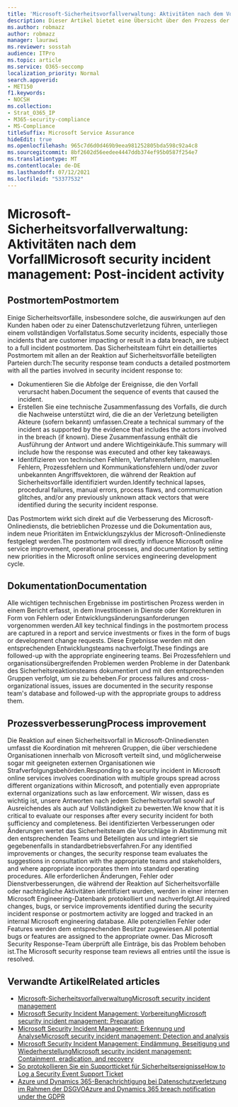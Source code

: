 ```yaml
---
title: 'Microsoft-Sicherheitsvorfallverwaltung: Aktivitäten nach dem Vorfall'
description: Dieser Artikel bietet eine Übersicht über den Prozess der Aktivitäten nach dem Vorfall bei der Verwaltung von Sicherheitsvorfällen in Microsoft-Onlinediensten.
ms.author: robmazz
author: robmazz
manager: laurawi
ms.reviewer: sosstah
audience: ITPro
ms.topic: article
ms.service: O365-seccomp
localization_priority: Normal
search.appverid:
- MET150
f1.keywords:
- NOCSH
ms.collection:
- Strat_O365_IP
- M365-security-compliance
- MS-Compliance
titleSuffix: Microsoft Service Assurance
hideEdit: true
ms.openlocfilehash: 965c7d6d0d469b9eea981252805bda598c92a4c8
ms.sourcegitcommit: 8bf2602d56eedee4447ddb374ef95b0587f254e7
ms.translationtype: MT
ms.contentlocale: de-DE
ms.lasthandoff: 07/12/2021
ms.locfileid: "53377532"
---
```

# <a name="microsoft-security-incident-management-post-incident-activity"></a><span data-ttu-id="cb9c3-103">Microsoft-Sicherheitsvorfallverwaltung: Aktivitäten nach dem Vorfall</span><span class="sxs-lookup"><span data-stu-id="cb9c3-103">Microsoft security incident management: Post-incident activity</span></span>

## <a name="postmortem"></a><span data-ttu-id="cb9c3-104">Postmortem</span><span class="sxs-lookup"><span data-stu-id="cb9c3-104">Postmortem</span></span>

<span data-ttu-id="cb9c3-105">Einige Sicherheitsvorfälle, insbesondere solche, die auswirkungen auf den Kunden haben oder zu einer Datenschutzverletzung führen, unterliegen einem vollständigen Vorfallstatus.</span><span class="sxs-lookup"><span data-stu-id="cb9c3-105">Some security incidents, especially those incidents that are customer impacting or result in a data breach, are subject to a full incident postmortem.</span></span> <span data-ttu-id="cb9c3-106">Das Sicherheitsteam führt ein detailliertes Postmortem mit allen an der Reaktion auf Sicherheitsvorfälle beteiligten Parteien durch:</span><span class="sxs-lookup"><span data-stu-id="cb9c3-106">The security response team conducts a detailed postmortem with all the parties involved in security incident response to:</span></span>

- <span data-ttu-id="cb9c3-107">Dokumentieren Sie die Abfolge der Ereignisse, die den Vorfall verursacht haben.</span><span class="sxs-lookup"><span data-stu-id="cb9c3-107">Document the sequence of events that caused the incident.</span></span>
- <span data-ttu-id="cb9c3-108">Erstellen Sie eine technische Zusammenfassung des Vorfalls, die durch die Nachweise unterstützt wird, die die an der Verletzung beteiligten Akteure (sofern bekannt) umfassen.</span><span class="sxs-lookup"><span data-stu-id="cb9c3-108">Create a technical summary of the incident as supported by the evidence that includes the actors involved in the breach (if known).</span></span> <span data-ttu-id="cb9c3-109">Diese Zusammenfassung enthält die Ausführung der Antwort und andere Wichtigeinkäufe.</span><span class="sxs-lookup"><span data-stu-id="cb9c3-109">This summary will include how the response was executed and other key takeaways.</span></span>
- <span data-ttu-id="cb9c3-110">Identifizieren von technischen Fehlern, Verfahrensfehlern, manuellen Fehlern, Prozessfehlern und Kommunikationsfehlern und/oder zuvor unbekannten Angriffsvektoren, die während der Reaktion auf Sicherheitsvorfälle identifiziert wurden.</span><span class="sxs-lookup"><span data-stu-id="cb9c3-110">Identify technical lapses, procedural failures, manual errors, process flaws, and communication glitches, and/or any previously unknown attack vectors that were identified during the security incident response.</span></span>

<span data-ttu-id="cb9c3-111">Das Postmortem wirkt sich direkt auf die Verbesserung des Microsoft-Onlinediensts, die betrieblichen Prozesse und die Dokumentation aus, indem neue Prioritäten im Entwicklungszyklus der Microsoft-Onlinedienste festgelegt werden.</span><span class="sxs-lookup"><span data-stu-id="cb9c3-111">The postmortem will directly influence Microsoft online service improvement, operational processes, and documentation by setting new priorities in the Microsoft online services engineering development cycle.</span></span>

## <a name="documentation"></a><span data-ttu-id="cb9c3-112">Dokumentation</span><span class="sxs-lookup"><span data-stu-id="cb9c3-112">Documentation</span></span>

<span data-ttu-id="cb9c3-113">Alle wichtigen technischen Ergebnisse im postirtischen Prozess werden in einem Bericht erfasst, in dem Investitionen in Dienste oder Korrekturen in Form von Fehlern oder Entwicklungsänderungsanforderungen vorgenommen werden.</span><span class="sxs-lookup"><span data-stu-id="cb9c3-113">All key technical findings in the postmortem process are captured in a report and service investments or fixes in the form of bugs or development change requests.</span></span> <span data-ttu-id="cb9c3-114">Diese Ergebnisse werden mit den entsprechenden Entwicklungsteams nachverfolgt.</span><span class="sxs-lookup"><span data-stu-id="cb9c3-114">These findings are followed-up with the appropriate engineering teams.</span></span> <span data-ttu-id="cb9c3-115">Bei Prozessfehlern und organisationsübergreifenden Problemen werden Probleme in der Datenbank des Sicherheitsreaktionsteams dokumentiert und mit den entsprechenden Gruppen verfolgt, um sie zu beheben.</span><span class="sxs-lookup"><span data-stu-id="cb9c3-115">For process failures and cross-organizational issues, issues are documented in the security response team's database and followed-up with the appropriate groups to address them.</span></span>

## <a name="process-improvement"></a><span data-ttu-id="cb9c3-116">Prozessverbesserung</span><span class="sxs-lookup"><span data-stu-id="cb9c3-116">Process improvement</span></span>

<span data-ttu-id="cb9c3-117">Die Reaktion auf einen Sicherheitsvorfall in Microsoft-Onlinediensten umfasst die Koordination mit mehreren Gruppen, die über verschiedene Organisationen innerhalb von Microsoft verteilt sind, und möglicherweise sogar mit geeigneten externen Organisationen wie Strafverfolgungsbehörden.</span><span class="sxs-lookup"><span data-stu-id="cb9c3-117">Responding to a security incident in Microsoft online services involves coordination with multiple groups spread across different organizations within Microsoft, and potentially even appropriate external organizations such as law enforcement.</span></span> <span data-ttu-id="cb9c3-118">Wir wissen, dass es wichtig ist, unsere Antworten nach jedem Sicherheitsvorfall sowohl auf Ausreichendes als auch auf Vollständigkeit zu bewerten.</span><span class="sxs-lookup"><span data-stu-id="cb9c3-118">We know that it is critical to evaluate our responses after every security incident for both sufficiency and completeness.</span></span> <span data-ttu-id="cb9c3-119">Bei identifizierten Verbesserungen oder Änderungen wertet das Sicherheitsteam die Vorschläge in Abstimmung mit den entsprechenden Teams und Beteiligten aus und integriert sie gegebenenfalls in standardbetriebsverfahren.</span><span class="sxs-lookup"><span data-stu-id="cb9c3-119">For any identified improvements or changes, the security response team evaluates the suggestions in consultation with the appropriate teams and stakeholders, and where appropriate incorporates them into standard operating procedures.</span></span> <span data-ttu-id="cb9c3-120">Alle erforderlichen Änderungen, Fehler oder Dienstverbesserungen, die während der Reaktion auf Sicherheitsvorfälle oder nachträgliche Aktivitäten identifiziert wurden, werden in einer internen Microsoft Engineering-Datenbank protokolliert und nachverfolgt.</span><span class="sxs-lookup"><span data-stu-id="cb9c3-120">All required changes, bugs, or service improvements identified during the security incident response or postmortem activity are logged and tracked in an internal Microsoft engineering database.</span></span> <span data-ttu-id="cb9c3-121">Alle potenziellen Fehler oder Features werden dem entsprechenden Besitzer zugewiesen.</span><span class="sxs-lookup"><span data-stu-id="cb9c3-121">All potential bugs or features are assigned to the appropriate owner.</span></span> <span data-ttu-id="cb9c3-122">Das Microsoft Security Response-Team überprüft alle Einträge, bis das Problem behoben ist.</span><span class="sxs-lookup"><span data-stu-id="cb9c3-122">The Microsoft security response team reviews all entries until the issue is resolved.</span></span>

## <a name="related-articles"></a><span data-ttu-id="cb9c3-123">Verwandte Artikel</span><span class="sxs-lookup"><span data-stu-id="cb9c3-123">Related articles</span></span>

- [<span data-ttu-id="cb9c3-124">Microsoft-Sicherheitsvorfallverwaltung</span><span class="sxs-lookup"><span data-stu-id="cb9c3-124">Microsoft security incident management</span></span>](assurance-security-incident-management.md)
- [<span data-ttu-id="cb9c3-125">Microsoft Security Incident Management: Vorbereitung</span><span class="sxs-lookup"><span data-stu-id="cb9c3-125">Microsoft security incident management: Preparation</span></span>](assurance-sim-preparation.md)
- [<span data-ttu-id="cb9c3-126">Microsoft Security Incident Management: Erkennung und Analyse</span><span class="sxs-lookup"><span data-stu-id="cb9c3-126">Microsoft security incident management: Detection and analysis</span></span>](assurance-sim-detection-analysis.md)
- [<span data-ttu-id="cb9c3-127">Microsoft Security Incident Management: Eindämmung, Beseitigung und Wiederherstellung</span><span class="sxs-lookup"><span data-stu-id="cb9c3-127">Microsoft security incident management: Containment, eradication, and recovery</span></span>](assurance-sim-containment-eradication-recovery.md)
- [<span data-ttu-id="cb9c3-128">So protokollieren Sie ein Supportticket für Sicherheitsereignisse</span><span class="sxs-lookup"><span data-stu-id="cb9c3-128">How to Log a Security Event Support Ticket</span></span>](/azure/security/fundamentals/event-support-ticket)
- [<span data-ttu-id="cb9c3-129">Azure und Dynamics 365-Benachrichtigung bei Datenschutzverletzung im Rahmen der DSGVO</span><span class="sxs-lookup"><span data-stu-id="cb9c3-129">Azure and Dynamics 365 breach notification under the GDPR</span></span>](/compliance/regulatory/gdpr-breach-azure-dynamics)
